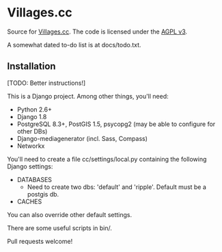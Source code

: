 Villages.cc
===========

Source for [Villages.cc](https://villages.cc/).  The code is licensed under the [AGPL v3](https://www.gnu.org/licenses/agpl-3.0.html).

A somewhat dated to-do list is at docs/todo.txt.

Installation
------------

[TODO: Better instructions!]

This is a Django project.  Among other things, you'll need:

* Python 2.6+
* Django 1.8
* PostgreSQL 8.3+, PostGIS 1.5, psycopg2 (may be able to configure for other DBs)
* Django-mediagenerator (incl. Sass, Compass)
* Networkx

You'll need to create a file cc/settings/local.py containing the following Django settings:

* DATABASES
  * Need to create two dbs: 'default' and 'ripple'.  Default must be a postgis db.
* CACHES

You can also override other default settings.

There are some useful scripts in bin/.

Pull requests welcome!
